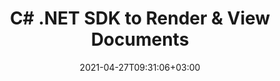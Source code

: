 ---
############################# Static ############################
layout: "product"
date: 2021-04-27T09:31:06+03:00
draft: false

product: "Viewer"
product_tag: "viewer"
platform: ".NET"
platform_tag: "net"

############################# Head ############################
head_title: ".NET Document Viewing Cloud SDK | Render PDF Word Excel Visio HTML"
head_description: ".NET document viewer Cloud SDK & REST APIs. Render 80+ file formats (PDF, Word, Excel, PPTX, Visio, Outlook) as images, HTML or PDF."

############################# Header ############################
title: "C# .NET SDK to Render & View Documents"
description: "REST API to build seamless document viewer .NET applications. Accurately render a wide range of file formats as images, HTML or PDF.‎"
button:
    enable: true

############################# SubMenu ############################
submenu:
    enable: true
    
    left:
        img_alt: "GroupDocs.Viewer Cloud SDK for .NET"
        image: "/sdk/272x272/groupdocs_viewer-for-net.webp"
        product: "GroupDocs.Viewer"
        platform: ".NET"

    middle:
        button:
            # button loop
            - link: "#overview"
              text: "Overview"

            # button loop
            - link: "#features"
              text: "Features"

            

            # button loop
            - link: "https://docs.groupdocs.cloud/viewer/release-notes/"
              text: "Release Notes"

            # button loop
            - link: "https://purchase.groupdocs.cloud/pricing"
              text: "Pricing"

    right:
        link_download: "https://github.com/groupdocs-viewer-cloud/groupdocs-viewer-cloud-dotnet"
        link_learn: "https://docs.groupdocs.cloud/viewer/"
        link_buy: "https://docs.groupdocs.cloud/viewer/"

############################# Overview ############################
overview:
    enable: true
    content: |
      GroupDocs.Viewer SDK for .NET has been developed to help you quickly get started with our Document Viewer Cloud API. The SDK helps by providing a higher level of abstraction so that you don't need to know the details pertaining to handle the HTTP requests and responses of the REST APIs.

      Using the .NET SDK, you can utilize all the features of the API and can seamlessly enhance your application with the capability to render a variety of the industry-standard document formats. The SDK allows viewing a specific document in HTML, image, PDF or its original format with the flexibility to render the whole document, page by page or custom range of pages.
    tabs:
      enable: true     
      
      ## TAB ONE ##
      tab_one:
        description: |
          An overview GroupDocs.Viewer Cloud API.

        left:
          enable: true
          icon: "fa fa-cogs"
          title: "Supported Categories"
          content: |
            * Word, Excel, PowerPoint
            * Visio, Project, Outlook
            * OpenDocument
            * Images
            * CAD Drawing Image formats
            * PDF, XPS, Text, Web formats
            * OneNote & others
        right:
          enable: true
          icon: "fab fa-html5"
          title: "Feature Overview"
          content: |
            * Get Document Information
            * HTML Viewer
            * Image Viewer
            * PDF Viewer
            * Rotating & Reordering
            * Watermark Pages
            * Rendering Attachments
            
      
      ## TAB TWO ##
      tab_two:
        description: |
          GroupDocs.Viewer Cloud supports a number of document formats. Check out <a href="https://docs.groupdocs.cloud/viewer/supported-document-formats/">complete list</a>.

        left:
          enable: true
          table:
            # table loop
            - title: "Microsoft Office"
              content: |
                * **Word:** DOC, DOCX, DOCM, DOT, DOTX, DOTM
                * **Excel:** XLS, XLSX, XLSM, XLSB, XLTX, XLTM
                * **PowerPoint:**  PPT, PPTX, PPS, PPSX, PPSM, PPTM, POTX, POTM
                * **Visio:** VSD, VSDX, VSDM, VST, VSTX, VSTM, VSS, VSSX, VSSM, VDX, VSX, VTX, VDW
                * **Project:** MPP, MPT
                * **Outlook:** MSG, EML, PST, OST
                * **OneNote:** ONE

            

        right:
          enable: true
          table:
            # table loop
            - title: "Images, Graphics & Diagrams"
              content: |
                * **OpenDocument:** ODT, OTT, ODS, OTS, ODP, OTP, ODG
                * **Fixed Layout:** PDF, XPS
                * **eBook:** EPUB, MOBI
                * **Image Files:** BMP, GIF, ICO, JPG, JPEG, PNG, PSD, SVG, TIF, TIFF, Webp, DjVu, DNG, DCM (DICOM)
                * **JPEG2000:** JP2, J2C, J2K, JPF, JPX, JPM
                * **CAD:** DGN, DWF, DWG, DXF, IFC, STL
                * **Markup:** HTML, MHT, MHTML, XML
                * **Metafile:** WMF, EMF, CGM
                * **Apple Mail:** EMLX
                * **PostScript:** PS, EPS
                * **Other:** RTF, TXT, TEX, CSV, TSV, PCL
                
      ## TAB THREE ##
      tab_three:
        description: |
          If you do not want to use any of our SDKs or the required SDK is not available at the moment, you can still easily get started with GroupDocs.Viewer REST API while using your favorite language & platform.
        

############################# Features ############################
features:
    enable: true
    title: "Advanced Document Viewer REST API Features"

    feature:
      # feature loop
      - icon: "fab fa-html5"
        content: "Render documents as HTML5"

      # feature loop
      - icon: "fas fa-images"
        content: "Render documents as Image"

      # feature loop
      - icon: "fas fa-file-alt"
        content: "Rotate, reorder & watermark pages"
      
      # feature loop
      - icon: "fas fa-file-pdf"
        content: "Render documents as PDF"

      # feature loop
      - icon: "fas fa-paperclip"
        content: "Render document attachments"

      # feature loop
      - icon: "fas fa-lock"
        content: "APIs are secured and require authentication"

     

      

    more_feature:
      # more_feature_loop
      - title: "An Easy SDK for Developers Who Want to Save Time"
        content: |
          Using the GroupDocs Cloud APIs is quite simple as there is nothing to install. Simply create an account at GroupDocs Cloud and get your application information. Once you have the App SID & key, you are ready to give the GroupDocs Cloud REST APIs a try. The SDKs have been developed to facilitate the developers and to let them get started with our APIs real fast.
      # more_feature_loop
      - title: "Explore the Options for Document Presentation"
        content: |
          The cloud-based viewer API has the ability to display different document formats quickly, with just a few lines of code. Using the SDK for .NET you can use all these features of the API and render documents as PDF, HTML or images.
        
          Render the document with HTML view options - C#
          
          ```cs
          //Get your App SID, App Key and Storage Name at https://dashboard.groupdocs.cloud (free registration is required).
            var configuration = new Configuration(appSID, appKey);
            var apiInstance = new ViewerApi(configuration);
            var viewOptions = new ViewOptions()
            {
                FileInfo = new FileInfo()
                {
                    FilePath = "documents/doc.dwf",
                    Password = "",
                    StorageName = "Storage Name"
                },
                RenderOptions = new HtmlOptions()
                {
                    ExternalResources = true
                }
            };
            var request = new CreateViewRequest(viewOptions);
            var response = apiInstance.CreateView(request
          ```
      # more_feature_loop
      - title: "Flexible Rendering of Documents"
        content: "GroupDocs.Viewer is a powerful document viewer REST API that allows you to display various document formats in your applications. It allows document rendering for the whole document, page by page or custom range of pages."

      # more_feature_loop
      - title: "Security and Authentication"
        content: "The GroupDocs.Viewer Cloud API is secure and requires authentication. Users need to register at GroupDocs Cloud and get App SID and App Key. Authentication requests require a signature and AppSID query parameters or OAuth 2.0 authorization header."

############################# Support ############################
support:
    enable: true

############################# Solutions ############################
solutions:
    enable: true
    title: "GroupDocs.Viewer Cloud also offers individual document rendering SDKs for other popular languages as listed below:"

    solution:
        # solution loop
        - img_alt: "GroupDocs.Viewer Cloud SDK for cURL"
          image: "/sdk/272x272/groupdocs_viewer-for-curl.webp"
          product: "GroupDocs.Viewer"
          platform: "cURL"
          link: "/viewer/curl/"

        # solution loop
        - img_alt: "GroupDocs.Viewer Cloud SDK for .NET"
          image: "/sdk/272x272/groupdocs_viewer-for-net.webp"
          product: "GroupDocs.Viewer"
          platform: ".NET"
          link: "/viewer/net/"

        # solution loop
        - img_alt: "GroupDocs.Viewer Cloud SDK for Java"
          image: "/sdk/272x272/groupdocs_viewer-for-java.webp"
          product: "GroupDocs.Viewer"
          platform: "Java"
          link: "/viewer/java/"

        # solution loop
        - img_alt: "GroupDocs.Viewer Cloud SDK for PHP"
          image: "/sdk/272x272/groupdocs_viewer-for-php.webp"
          product: "GroupDocs.Viewer"
          platform: "PHP"
          link: "/viewer/php/"

        # solution loop
        - img_alt: "GroupDocs.Viewer Cloud SDK for Python"
          image: "/sdk/272x272/groupdocs_viewer-for-python.webp"
          product: "GroupDocs.Viewer"
          platform: "Python"
          link: "/viewer/python/"

        # solution loop
        - img_alt: "GroupDocs.Viewer Cloud SDK for Ruby"
          image: "/sdk/272x272/groupdocs_viewer-for-ruby.webp"
          product: "GroupDocs.Viewer"
          platform: "Ruby"
          link: "/viewer/ruby/"

        # solution loop
        - img_alt: "GroupDocs.Viewer Cloud SDK for Node.js"
          image: "/sdk/272x272/groupdocs_viewer-for-node.webp"
          product: "GroupDocs.Viewer"
          platform: "Node.js"
          link: "/viewer/nodejs/"

        # solution loop
        - img_alt: "GroupDocs.Viewer Cloud SDK for Android"
          image: "/sdk/272x272/groupdocs_viewer-for-android.webp"
          product: "GroupDocs.Viewer"
          platform: "Android"
          link: "/viewer/android/"
    

############################# Back to top ###############################
back_to_top:
  enable: true
---